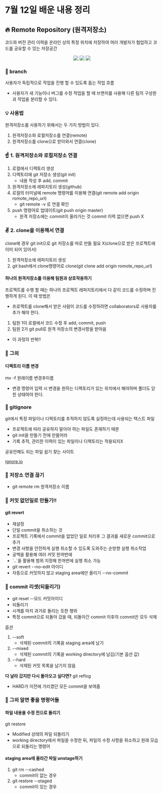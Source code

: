 # 7월 12일 배운 내용 정리

## :fire: Remote Repository (원격저장소)
코드와 버전 관리 이력을 온라인 상의 특정 위치에 저장하여 여러 개발자가 협업하고 코드를 공유할 수 있는 저장공간
<p align="center">
   <img src="https://img.shields.io/badge/github-181717?style=for-the-badge&logo=github&logoColor=white">
   <img src="https://img.shields.io/badge/gitlab-FC6D26?style=for-the-badge&logo=gitlab&logoColor=white">
    <img src="https://img.shields.io/badge/bitbucket-0052CC?style=for-the-badge&logo=bitbucket&logoColor=white">
</p>

### :herb: branch
사용자가 독립적으로 작업을 진행 할 수 있도록 돕는 작업 흐름
- 사용자가 새 기능이나 버그를 수정 적업을 할 때 브랜치를 사용해 다른 팀의 구성원과 작업을 분리할 수 있다.

### :bulb: 사용법
원격저장소를 사용하기 위해서는 두 가지 방법이 있다. 
1. 원격저장소와 로컬저장소를 연결(remote)
2. 원격저장소를 clone으로 받아와서 연결(clone)

### :point_up: 1. 원격저장소와 로컬저장소 연결
1. 로컬에서 디렉토리 생성
2. 디렉토리에 git 저장소 생성(git init)
    - 내용 작성 후 add, commit
3. 원격저장소에 레파지토리 생성(github)
4. 로컬의 터미널에 remote 명령어를 이용해 연결(git remote add origin romote_repo_url)
    - git remote -v 로 연결 확인
5. push 명령어로 업데이트(git push origin master)
    - 원격 저장소에는 commit이 올라가는 것 commit 이력 없으면 push X

### :v: 2. clone을 이용해서 연결 
clone에 경우 git init으로 git 저장소를 따로 만들 필요 X(clone으로 받은 프로젝트에 이미 되어 있어서)
1. 원격저장소에 레파지토리 생성
2. git bash에서 clone명령어로 clone(git clone add origin romote_repo_url) 

#### 하나의 원격저장소를 이용해 팀원과 상호작용하기
프로젝트를 수행 할 때는 하나의 프로젝트 레파지토리에서 다 같이 코드를 수정하며 진행하게 된다. 이 때 방법은
- 프로젝트를 clone해서 받은 사람이 코드를 수정하려면 collaborators로 사용자를 추가 해야 한다.
1. 팀원 1이 로컬에서 코드 수정 후 add, commit, push
2. 팀원 2가 git pull로 원격 저장소의 변경사항을 받아옴
- 이 과정의 반복!!

### :penguin: 그외 
#### 디렉토리 이름 변경
mv -f 원래이름 변경후이름
- 변경 명령어 입력 시 변경을 원하는 디렉토리가 있는 위치에서 해야하며 폴더도 닫힌 상태여야 한다.  


### :snake: gitignore
git에서 특정 파일이나 디렉토리를 추적하지 않도록 실정하는데 사용되는 텍스트 파일 
- 프로젝트에 따라 공유하지 말아야 하는 파일도 존재하기 때문
- git init을 만들기 전에 만들어라 
- 기록 추적, 관리한 이력이 있는 파일이나 디렉토리는 적용되지X

공유안해도 되는 파일 쉽기 찾는 사이트

[ignore.io](https://www.toptal.com/developers/gitignore/)

### :boar: 저장소 연결 끊기
- git remote rm 원격저장소 이름

### :tiger: 커밋 없던일로 만들기!!
#### git revert 
- 재설정
- 단일 commit을 취소하는 것
- 프로젝트 기록에서 commit을 없었던 일로 처리후 그 결과를 새로운 commit으로 추가
- 변경 사항을 안전하게 실행 취소할 수 있도록 도와주는 순방향 실행 취소작업
- 공백을 활용해 여러 커밋 한꺼번에
- \`..\`을 활용해 범위 지정해 한꺼번에 실행 취소 가능
- git revert --no-edit 아이디
- 자동으로 커밋하지 않고 staging area에만 올리기 --no-commit


### :elephant: commit 리셋(되돌리기)
- git reset --모드 커밋아이디
- 되돌리기
- 시계를 마치 과거로 돌리는 듯한 행위
- 특정 commit으로 되돌아 갔을 때, 되돌아간 commit 이후의 commit은 모두 삭제

옵션
1. --soft
    - 삭제된 commit의 기록을 staging area에 남기
2. --mixed
    - 삭제된 commit의 기록을 working directory에 남김(기본 옵션 값)
3. --hard
    - 삭제된 커밋 목록을 남기지 않음

**다 날라 갔지만 다시 돌아오고 싶다면?**
git reflog
- HARD가 이전에 가리켰던 모든 commit을 보여줌

### :monkey: 그외 알면 좋을 명령어들

#### 파일 내용을 수정 전으로 돌리기
git restore
- Modified 상태의 파일 되돌리기
- working directory에서 파일을 수정한 뒤, 파일의 수정 사항을 취소하고 원래 모습으로 되돌리는 명령어

#### staging area에 올라간 파일 unstage하기
1. git rm --cashed
    - commit이 없는 경우
2. git restore --staged
    - commit이 있는 경우
